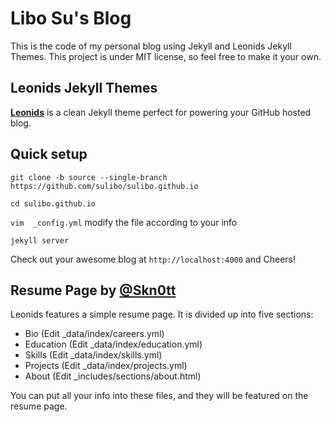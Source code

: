 # Libo Su's Blog  

This is the code of my personal blog using Jekyll and Leonids Jekyll Themes. This project is under MIT license, so feel free to make it your own.

## Leonids Jekyll Themes

**[Leonids](http://renyuanz.github.io/leonids)** is a clean Jekyll theme perfect for powering your GitHub hosted blog.

## Quick setup

`git clone -b source --single-branch https://github.com/sulibo/sulibo.github.io`

`cd sulibo.github.io`

`vim  _config.yml` modify the file  according to your info 

`jekyll server`

Check out your awesome blog at `http://localhost:4000` and Cheers!

## Resume Page by [@Skn0tt](https://github.com/Skn0tt)
Leonids features a simple resume page. It is divided up into five sections: 

* Bio (Edit \_data/index/careers.yml)
* Education (Edit \_data/index/education.yml)
* Skills (Edit \_data/index/skills.yml)
* Projects (Edit \_data/index/projects.yml)
* About (Edit \_includes/sections/about.html)

You can put all your info into these files, and they will be featured on the resume page.

